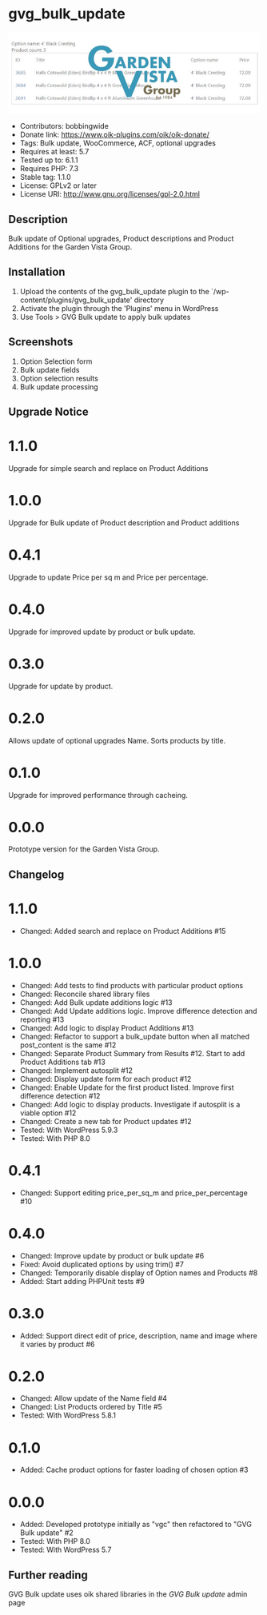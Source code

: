 # gvg_bulk_update 
![banner](assets/gvg_bulk_update-banner-772x250.jpg)
* Contributors: bobbingwide
* Donate link: https://www.oik-plugins.com/oik/oik-donate/
* Tags: Bulk update, WooCommerce, ACF, optional upgrades
* Requires at least: 5.7
* Tested up to: 6.1.1
* Requires PHP: 7.3
* Stable tag: 1.1.0
* License: GPLv2 or later
* License URI: http://www.gnu.org/licenses/gpl-2.0.html

## Description 
Bulk update of Optional upgrades, Product descriptions and Product Additions for the Garden Vista Group.


## Installation 
1. Upload the contents of the gvg_bulk_update plugin to the `/wp-content/plugins/gvg_bulk_update' directory
1. Activate the plugin through the 'Plugins' menu in WordPress
1. Use Tools > GVG Bulk update to apply bulk updates


## Screenshots 
1. Option Selection form
2. Bulk update fields
3. Option selection results
4. Bulk update processing

## Upgrade Notice 
# 1.1.0 
Upgrade for simple search and replace on Product Additions

# 1.0.0 
Upgrade for Bulk update of Product description and Product additions

# 0.4.1 
Upgrade to update Price per sq m and Price per percentage.

# 0.4.0 
Upgrade for improved update by product or bulk update.

# 0.3.0 
Upgrade for update by product.

# 0.2.0 
Allows update of optional upgrades Name. Sorts products by title.

# 0.1.0 
Upgrade for improved performance through cacheing.

# 0.0.0 
Prototype version for the Garden Vista Group.


## Changelog 
# 1.1.0 
* Changed: Added search and replace on Product Additions #15

# 1.0.0 
* Changed: Add tests to find products with particular product options
* Changed: Reconcile shared library files
* Changed: Add Bulk update additions logic #13
* Changed: Add Update additions logic. Improve difference detection and reporting #13
* Changed: Add logic to display Product Additions #13
* Changed: Refactor to support a bulk_update button when all matched post_content is the same #12
* Changed: Separate Product Summary from Results #12. Start to add Product Additions tab #13
* Changed: Implement autosplit #12
* Changed: Display update form for each product #12
* Changed: Enable Update for the first product listed. Improve first difference detection #12
* Changed: Add logic to display products. Investigate if autosplit is a viable option #12
* Changed: Create a new tab for Product updates #12
* Tested: With WordPress 5.9.3
* Tested: With PHP 8.0

# 0.4.1 
* Changed: Support editing price_per_sq_m and price_per_percentage #10

# 0.4.0 
* Changed: Improve update by product or bulk update #6
* Fixed: Avoid duplicated options by using trim() #7
* Changed: Temporarily disable display of Option names and Products #8
* Added: Start adding PHPUnit tests #9

# 0.3.0 
* Added: Support direct edit of price, description, name and image where it varies by product #6

# 0.2.0 
* Changed: Allow update of the Name field #4
* Changed: List Products ordered by Title #5
* Tested: With WordPress 5.8.1

# 0.1.0 
* Added: Cache product options for faster loading of chosen option #3

# 0.0.0 
* Added: Developed prototype initially as "vgc" then refactored to "GVG Bulk update" #2
* Tested: With PHP 8.0
* Tested: With WordPress 5.7

## Further reading 
GVG Bulk update uses oik shared libraries in the _GVG Bulk update_ admin page

